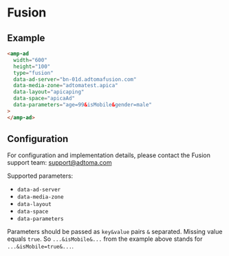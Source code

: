 <!---
Copyright 2016 The AMP HTML Authors. All Rights Reserved.

Licensed under the Apache License, Version 2.0 (the "License");
you may not use this file except in compliance with the License.
You may obtain a copy of the License at

      http://www.apache.org/licenses/LICENSE-2.0

Unless required by applicable law or agreed to in writing, software
distributed under the License is distributed on an "AS-IS" BASIS,
WITHOUT WARRANTIES OR CONDITIONS OF ANY KIND, either express or implied.
See the License for the specific language governing permissions and
limitations under the License.
-->

# Fusion

## Example

```html
<amp-ad
  width="600"
  height="100"
  type="fusion"
  data-ad-server="bn-01d.adtomafusion.com"
  data-media-zone="adtomatest.apica"
  data-layout="apicaping"
  data-space="apicaAd"
  data-parameters="age=99&isMobile&gender=male"
>
</amp-ad>
```

## Configuration

For configuration and implementation details, please contact the Fusion support team: support@adtoma.com

Supported parameters:

-   `data-ad-server`
-   `data-media-zone`
-   `data-layout`
-   `data-space`
-   `data-parameters`

Parameters should be passed as `key&value` pairs `&` separated. Missing value equals `true`. So `...&isMobile&...` from the example above stands for `...&isMobile=true&...`.

